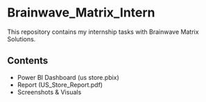# Brainwave_Matrix_Intern
This repository contains my internship tasks with Brainwave Matrix Solutions.

## Contents
- Power BI Dashboard (us store.pbix)
- Report (US_Store_Report.pdf)
- Screenshots & Visuals
